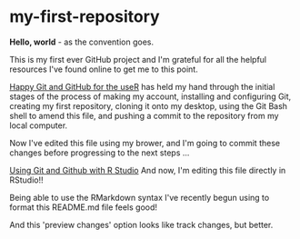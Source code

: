 # my-first-repository

**Hello, world** - as the convention goes.

This is my first ever GitHub project and I'm grateful for all the helpful resources I've found online to get me to this point.

[Happy Git and GitHub for the useR](https://happygitwithr.com/) has held my hand through the initial stages of the process of making my account, installing and configuring Git, creating my first repository, cloning it onto my desktop, using the Git Bash shell to amend this file, and pushing a commit to the repository from my local computer.

Now I've edited this file using my brower, and I'm going to commit these changes before progressing to the next steps ... 

[Using Git and Github with R Studio](https://happygitwithr.com/rstudio-git-github.html)
And now, I'm editing this file directly in RStudio!!

Being able to use the RMarkdown syntax I've recently begun using to format this README.md file feels good!  

And this 'preview changes' option looks like track changes, but better.
